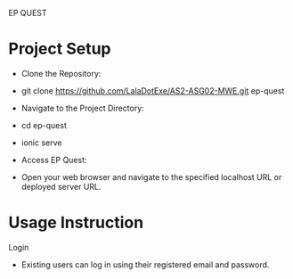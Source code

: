 EP QUEST

# Project Setup 
- Clone the Repository:
- git clone https://github.com/LalaDotExe/AS2-ASG02-MWE.git ep-quest

- Navigate to the Project Directory:
- cd ep-quest
- ionic serve

- Access EP Quest:
- Open your web browser and navigate to the specified localhost URL or deployed server URL.

# Usage Instruction
Login
- Existing users can log in using their registered email and password.

